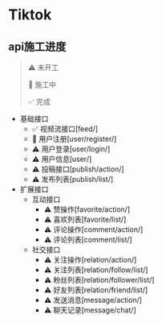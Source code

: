 # Tiktok

## api施工进度

> :warning: 未开工
>
> :construction: 施工中
>
> :white_check_mark: 完成

- 基础接口
  - :white_check_mark: 视频流接口[feed/]
  - :construction: 用户注册[user/register/]
  - :warning: 用户登录[user/login/]
  - :warning: 用户信息[user/]
  - :warning: 投稿接口[publish/action/]
  - :warning: 发布列表[publish/list/]
- 扩展接口
  - 互动接口
    - :warning: 赞操作[favorite/action/]
    - :warning: 喜欢列表[favorite/list/]
    - :warning: 评论操作[comment/action/]
    - :warning: 评论列表[comment/list/]
  - 社交接口
    - :warning: 关注操作[relation/action/]
    - :warning: 关注列表[relation/follow/list/]
    - :warning: 粉丝列表[relation/follower/list/]
    - :warning: 好友列表[relation/friend/list/]
    - :warning: 发送消息[message/action/]
    - :warning: 聊天记录[message/chat/]
